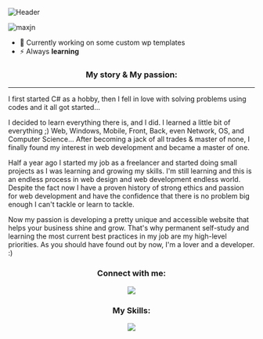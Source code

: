 ![Header](img/2.png)

<p align="left"> <img src="https://komarev.com/ghpvc/?username=maxjn&label=Profile%20views&color=0e75b6&style=flat" alt="maxjn" /> </p>

- 🌱 Currently working on some custom wp templates
- ⚡ Always **learning**

<!--*My story & My passion -->
<h3 align="center">My story & My passion:</h3>
<p align="left">

---

I first started C# as a hobby, then I fell in love with solving problems using codes and it all got started...

I decided to learn everything there is, and I did. I learned a little bit of everything ;) Web, Windows, Mobile, Front, Back, even Network, OS, and Computer Science... After becoming a jack of all trades & master of none, I finally found my interest in web development and became a master of one.

Half a year ago I started my job as a freelancer and started doing small projects as I was learning and growing my skills. I'm still learning and this is an endless process in web design and web development endless world. Despite the fact now I have a proven history of strong ethics and passion for web development and have the confidence that there is no problem big enough I can't tackle or learn to tackle.

Now my passion is developing a pretty unique and accessible website that helps your business shine and grow. That's why permanent self-study and learning the most current best practices in my job are my high-level priorities. As you should have found out by now, I'm a lover and a developer. :)

</p>
<!--*Contacts -->
<h3 align="center">Connect with me:</h3>
<p align="center">
    <a href="https://www.linkedin.com/in/maxjn/" target="blank">
        <img src="https://skillicons.dev/icons?i=linkedin" />
    </a>
</p>

<!--*Skills -->
<h3 align="center">My Skills:</h3>
<p align="center">
  <a href="https://skillicons.dev">
    <img src="https://skillicons.dev/icons?i=html,css,js,jquery,bootstrap,tailwind,sass,wordpress,mysql,php,linux,cs,git,docker" />
  </a>
</p>
